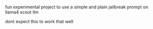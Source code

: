 fun experimental project to use a simple and plain jailbreak prompt on llama4 scout llm 

dont expect this to work that well
